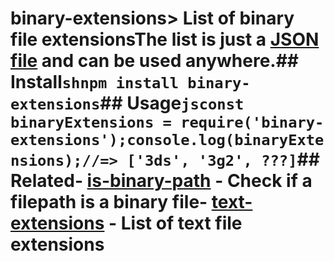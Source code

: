 # binary-extensions> List of binary file extensionsThe list is just a [JSON file](binary-extensions.json) and can be used anywhere.## Install```shnpm install binary-extensions```## Usage```jsconst binaryExtensions = require('binary-extensions');console.log(binaryExtensions);//=> ['3ds', '3g2', ???]```## Related- [is-binary-path](https://github.com/sindresorhus/is-binary-path) - Check if a filepath is a binary file- [text-extensions](https://github.com/sindresorhus/text-extensions) - List of text file extensions